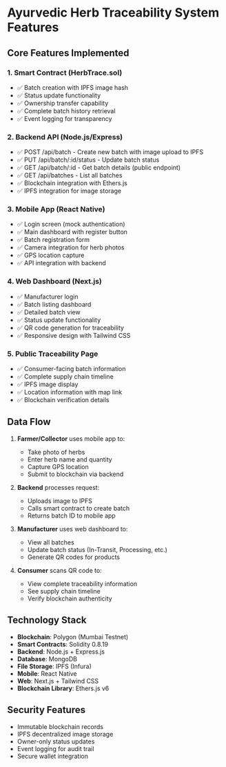 # Ayurvedic Herb Traceability System Features

## Core Features Implemented

### 1. Smart Contract (HerbTrace.sol)
- ✅ Batch creation with IPFS image hash
- ✅ Status update functionality
- ✅ Ownership transfer capability
- ✅ Complete batch history retrieval
- ✅ Event logging for transparency

### 2. Backend API (Node.js/Express)
- ✅ POST /api/batch - Create new batch with image upload to IPFS
- ✅ PUT /api/batch/:id/status - Update batch status
- ✅ GET /api/batch/:id - Get batch details (public endpoint)
- ✅ GET /api/batches - List all batches
- ✅ Blockchain integration with Ethers.js
- ✅ IPFS integration for image storage

### 3. Mobile App (React Native)
- ✅ Login screen (mock authentication)
- ✅ Main dashboard with register button
- ✅ Batch registration form
- ✅ Camera integration for herb photos
- ✅ GPS location capture
- ✅ API integration with backend

### 4. Web Dashboard (Next.js)
- ✅ Manufacturer login
- ✅ Batch listing dashboard
- ✅ Detailed batch view
- ✅ Status update functionality
- ✅ QR code generation for traceability
- ✅ Responsive design with Tailwind CSS

### 5. Public Traceability Page
- ✅ Consumer-facing batch information
- ✅ Complete supply chain timeline
- ✅ IPFS image display
- ✅ Location information with map link
- ✅ Blockchain verification details

## Data Flow

1. **Farmer/Collector** uses mobile app to:
   - Take photo of herbs
   - Enter herb name and quantity
   - Capture GPS location
   - Submit to blockchain via backend

2. **Backend** processes request:
   - Uploads image to IPFS
   - Calls smart contract to create batch
   - Returns batch ID to mobile app

3. **Manufacturer** uses web dashboard to:
   - View all batches
   - Update batch status (In-Transit, Processing, etc.)
   - Generate QR codes for products

4. **Consumer** scans QR code to:
   - View complete traceability information
   - See supply chain timeline
   - Verify blockchain authenticity

## Technology Stack

- **Blockchain**: Polygon (Mumbai Testnet)
- **Smart Contracts**: Solidity 0.8.19
- **Backend**: Node.js + Express.js
- **Database**: MongoDB
- **File Storage**: IPFS (Infura)
- **Mobile**: React Native
- **Web**: Next.js + Tailwind CSS
- **Blockchain Library**: Ethers.js v6

## Security Features

- Immutable blockchain records
- IPFS decentralized image storage
- Owner-only status updates
- Event logging for audit trail
- Secure wallet integration